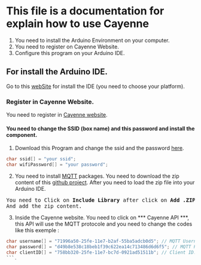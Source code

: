 # This file is a documentation for explain how to use Cayenne

1. You need to install the Arduino Environment on your computer.
2. You need to register on Cayenne Website.
3. Configure this program on your Arduino IDE.

## For install the Arduino IDE.
Go to this [webSite](https://www.arduino.cc/en/main/Ssoftware) for install the IDE (you need to choose your platform).

### Register in Cayenne Website.
You need to register in [Cayenne website](https://cayenne.mydevices.com).

#### You need to change the SSID (box name) and this password and install the component.
1. Download this Program and change the ssid and the password [here](ESP8266-Projet.ino).
``` C
char ssid[] = "your ssid";
char wifiPassword[] = "your password";
```
 
2. You need to install [MQTT](https://fr.wikipedia.org/wiki/MQTT) packages.
You need to download the zip content of this [github project](https://github.com/myDevicesIoT/Cayenne-MQTT-ESP8266).
After you need to load the zip file into your Arduino IDE.
<pre>
You need to Click on <b>Include Library</b> after click on <b>Add .ZIP library</b>.
And add the zip content.
</pre>

3. Inside the Cayenne website.
You need to click on *** Cayenne API ***, this API will use the MQTT protocole and you need to change the codes like this exemple : 
``` C
char username[] = "71996a50-25fe-11e7-b2af-55ba5adcb0d5"; // MQTT Username
char password[] = "d49b8e538c18beb1f39c622ea14c713486d6d6f5"; // MQTT Password.
char clientID[] = "758bb320-25fe-11e7-bc7d-0921ad51511b"; // Client ID.
```.


